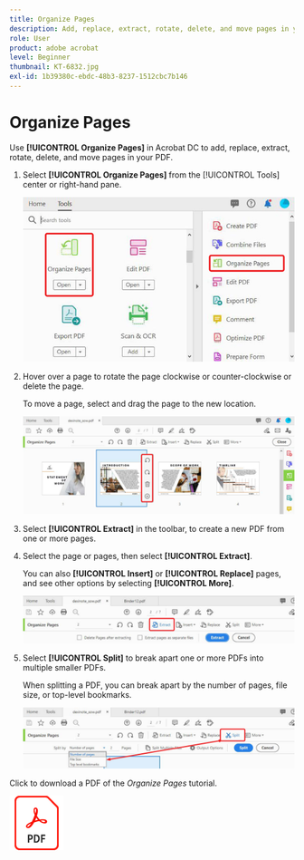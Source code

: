 ```yaml
---
title: Organize Pages
description: Add, replace, extract, rotate, delete, and move pages in your PDF
role: User
product: adobe acrobat
level: Beginner
thumbnail: KT-6832.jpg
exl-id: 1b39380c-ebdc-48b3-8237-1512cbc7b146
---
```

# Organize Pages

Use **[!UICONTROL Organize Pages]** in Acrobat DC to add, replace, extract, rotate, delete, and move pages in your PDF.

1. Select **[!UICONTROL Organize Pages]** from the [!UICONTROL Tools] center or right-hand pane.

    ![Organize Step 1](../assets/Organize_1.png)

1. Hover over a page to rotate the page clockwise or counter-clockwise or delete the page. 

    To move a page, select and drag the page to the new location.

    ![Organize Step 2](../assets/Organize_2.png)

1. Select **[!UICONTROL Extract]** in the toolbar, to create a new PDF from one or more pages. 

1. Select the page or pages, then select **[!UICONTROL Extract]**. 

    You can also **[!UICONTROL Insert]** or **[!UICONTROL Replace]** pages, and see other options by selecting **[!UICONTROL More]**.

    ![Organize Step 4](../assets/Organize_3.png)

1. Select **[!UICONTROL Split]** to break apart one or more PDFs into multiple smaller PDFs. 

    When splitting a PDF, you can break apart by the number of pages, file size, or top-level bookmarks.

    ![Scan Step 5](../assets/Organize_4.png)

Click to download a PDF of the *Organize Pages* tutorial.    

[![Download Organize Pages tutorial](../assets/acrobat_PDF_96.png)](../assets/AcrobatDCOrganize.pdf)

